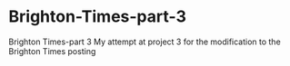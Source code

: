 # Brighton-Times-part-3
Brighton Times-part 3
My attempt at project 3 for the modification to the Brighton Times posting
